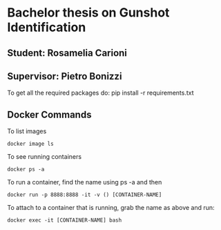 # Bachelor thesis on Gunshot Identification
## Student: Rosamelia Carioni 
## Supervisor: Pietro Bonizzi 

To get all the required packages do:
pip install -r requirements.txt


## Docker Commands
To list images
```
docker image ls
```

To see running containers
```
docker ps -a
```

To run a container, find the name using ps -a and then 
```
docker run -p 8888:8888 -it -v () [CONTAINER-NAME]
```

To attach to a container that is running, grab the name as above and run:
```
docker exec -it [CONTAINER-NAME] bash
```